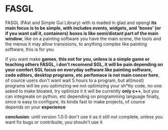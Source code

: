 # FASGL
FASGL (FAst and Simple Gui Library) with is maded in glad and opengl
**its main focus is to be simple, with includes events, widgets, and 'boxes' (or if you want call it, containers)**
**boxes is like semi/distant part of the main window**, like on a painting software you have the main scene, the tools and the menus
it may allow transisions, to anything complex like painting software, this is for you

if you want make **games**, **this not for you, unless is a simple game or teaching others FASGL, i don't recomend SGL, it will be pain depending on your comfort**
**SGL focus on everyday software like painting software, code editors, desktop programs, etc**
**perfomace is not main concer here**, of cource users don't want wait 5 hours to a program, but all(most) programs will be you optimizing
we not optimizing your sh\*tty code, no one asked to make bloated, try optimize it
it will be currently **only c++**, but you can integreate on python, etc depending on programming language
finally, since is easy to configure, its kinda fast to make projects, of cource depends on your **experience**

**conclusion**: until version 1.0.0  don't use it as it still not complete, unless you want fix bugs or contribuite, you shouln't use it
